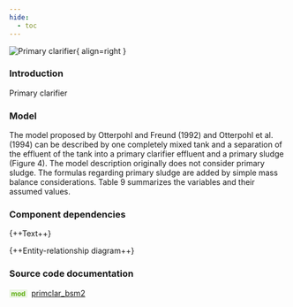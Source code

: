 ```yaml
---
hide:
  - toc
---
```


![Primary clarifier](https://gitlab.rrze.fau.de/evt/klaeffizient/bsm2-python/-/raw/doc_new2/docs/assets/.icons/bsm2python/primary-clarifier.svg){ align=right }
<!-- TODO: change link to main branch before merging -->

### Introduction

Primary clarifier

### Model

The model proposed by Otterpohl and Freund (1992) and Otterpohl et al. (1994) can be described by one
completely mixed tank and a separation of the effluent of the tank into a primary clarifier effluent and a primary
sludge (Figure 4). The model description originally does not consider primary sludge. The formulas regarding
primary sludge are added by simple mass balance considerations. Table 9 summarizes the variables and their
assumed values.

### Component dependencies

{++Text++}

{++Entity-relationship diagram++}

### Source code documentation

<span style=
  "color: #5cad0f;
  font-weight: bold;
  font-size: .85em;
  background-color: #5cad0f1a;
  padding: 0 .3em;
  border-radius: .1rem;
  margin-right: 0.2rem;">
mod</span> [primclar_bsm2](/reference/bsm2_python/bsm2/primclar_bsm2)
